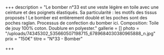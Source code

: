 +++
description = "Le bomber n°33 est une veste légère en toile avec une ceinture et des poignets élastiqués. Sa particularité : les motifs des tissus proposés !  Le bomber est entièrement doublé et les poches sont des poches raglan. Processus de confection du bomber ici. Composition: Toile de jouy 100% coton. Doublure en polyester."
gallerie = []
photo = "/uploads/74345302_535660507198715_6789684030380965888_n.jpg"
prix = "150€"
titre = "N°33 - Bomber"

+++

